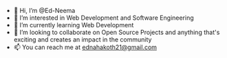 - 👋 Hi, I’m @Ed-Neema
- 👀 I’m interested in Web Development and Software Engineering
- 🌱 I’m currently learning Web Development
- 💞️ I’m looking to collaborate on Open Source Projects and anything that's exciting and creates an impact in the community
- 📫 You can reach me at ednahakoth21@gmail.com

<!---
Ed-Neema/Ed-Neema is a ✨ special ✨ repository because its `README.md` (this file) appears on your GitHub profile.
You can click the Preview link to take a look at your changes.
--->
